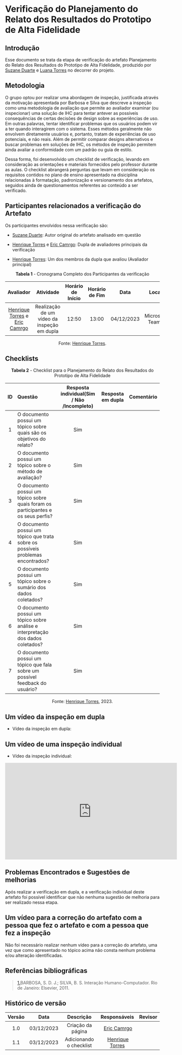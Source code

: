 # **Verificação do Planejamento do Relato dos Resultados do Prototipo de Alta Fidelidade**

## Introdução

Esse documento se trata da etapa de verificação do artefato Planejamento do Relato dos Resultados do Prototipo de Alta Fidelidade, produzido por [Suzane Duarte](https://github.com/suzaneduarte) e [Luana Torres](https://github.com/luanatorress) no decorrer do projeto.


## Metodologia

O grupo optou por realizar uma abordagem de inspeção, justificada através da motivação apresentada por Barbosa e Silva que descreve a inspeção como uma metodologia de avaliação que permite ao avaliador examinar (ou inspecionar) uma solução de IHC para tentar antever as possíveis consequências de certas decisões de design sobre as experiências de uso. Em outras palavras, tentar identificar problemas que os usuários podem vir a ter quando interagirem com o sistema. Esses métodos geralmente não envolvem diretamente usuários e, portanto, tratam de experiências de uso potenciais, e não reais. Além de permitir comparar designs alternativos e buscar problemas em soluções de IHC, os métodos de inspeção permitem ainda avaliar a conformidade com um padrão ou guia de estilo.

Dessa forma, foi desenvolvido um checklist de verificação, levando em consideração as orientações e materiais fornecidos pelo professor durante as aulas. O checklist abrangerá perguntas que levam em consideração os requisitos contidos no plano de ensino apresentado na disiciplina relacionadas à formatação, padronização e versionamento dos artefatos, seguidos ainda de questionamentos referentes ao conteúdo a ser verificado.

## Participantes relacionados a verificação do Artefato

Os participantes envolvidos nessa verificação são:

- [Suzane Duarte](https://github.com/suzaneduarte): Autor original do artefato analisado em questão

- [Henrique Torres](https://github.com/henriqtorresl) e [Eric Camrgo](https://github.com/ericcs10): Dupla de avaliadores principais da verificação

- [Henrique Torres](https://github.com/henriqtorresl): Um dos membros da dupla que avaliou (Avaliador principal)

<center>

**Tabela 1** - Cronograma Completo dos Participantes da verificação

|                            Avaliador                            |                  Atividade                  | Horário de Início | Horário de Fim |    Data    |      Local      |
| :-------------------------------------------------------------: | :-----------------------------------------: | :---------------: | :------------: | :--------: | :-------------: |
| [Henrique Torres](https://github.com/henriqtorresl) e [Eric Camrgo](https://github.com/ericcs10) | Realização de um vídeo da inspeção em dupla |       12:50       |     13:00      | 04/12/2023 | Microsoft Teams |

Fonte: [Henrique Torres](https://github.com/henriqtorresl).

</center>

## Checklists

<center>

**Tabela 2** - Checklist para o Planejamento do Relato dos Resultados do Prototipo de Alta Fidelidade

| ID | Questão                                                               | Resposta individual(Sim / Não /Incompleto)  | Resposta em dupla| Comentário |
| :-: | :--------------------------------------------------------------------- | :--------: | :-----------------------------------------------------------------------------: |---|
| 1 | O documento possui um tópico sobre quais são os objetivos do relato? | Sim | | |
| 2 | O documento possui um tópico sobre o método de avaliação? | Sim | | |
| 3 | O documento possui um tópico sobre quais foram os participantes e os seus perfis? | Sim | | |
| 4 | O documento possui um tópico que trata sobre os possíveis problemas encontrados? | Sim | | |
| 5 | O documento possui um tópico sobre o sumário dos dados coletados? | Sim | | |
| 6 | O documento possui um tópico sobre análise e interpretação dos dados coletados? | Sim | | |
| 7 | O documento possui um tópico que fala sobre um possível feedback do usuário? | Sim | | |


Fonte: [Henrique Torres](https://github.com/henriqtorresl), 2023.

</center>

## Um vídeo da inspeção em dupla

- Vídeo da inspeção em dupla:

<center>



</center>

## Um vídeo de uma inspeção individual

- Vídeo da inspeção individual:

<center>

<iframe width="560" height="315" src="https://www.youtube.com/embed/5PzffqVFlZ4?si=v_musd3VhvjbF5As" title="YouTube video player" frameborder="0" allow="accelerometer; autoplay; clipboard-write; encrypted-media; gyroscope; picture-in-picture; web-share" allowfullscreen></iframe>

</center>

## Problemas Encontrados e Sugestões de melhorias

Após realizar a verificação em dupla, e a verificação individual deste artefato foi possível identificar que não nenhuma sugestão de melhoria para ser realizado nessa etapa.

## Um vídeo para a correção do artefato com a pessoa que fez o artefato e com a pessoa que fez a inspeção

Não foi necessário realizar nenhum vídeo para a correção do artefato, uma vez que como apresentado no tópico acima não consta nenhum problema e/ou alteração identificadas.

## Referências bibliográficas

> <a id="REF1" href="#anchor_1">1.</a>BARBOSA, S. D. J.; SILVA, B. S. Interação Humano-Computador. Rio de Janeiro: Elsevier, 2011.<br>

## Histórico de versão

| Versão |    Data    |                 Descrição                  |                   Responsáveis                    |                   Revisor                   |
| :----: | :--------: | :----------------------------------------: | :-----------------------------------------------: | :-----------------------------------------: |
|  1.0   | 03/12/2023 | Criação da página |  [Eric Camrgo](https://github.com/ericcs10) | |
|  1.1   | 03/12/2023 | Adicionando o checklist |  [Henrique Torres](https://github.com/henriqtorresl) | |